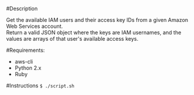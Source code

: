 #Description

Get the available IAM users and their access key IDs from a given Amazon Web Services account.  
Return a valid JSON object where the keys are IAM usernames, and the values are arrays of that user's available access keys. 

#Requirements:

- aws-cli
- Python 2.x
- Ruby

#Instructions
`$ ./script.sh`
